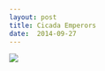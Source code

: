 ```yaml
---
layout: post
title: Cicada Emperors
date:  2014-09-27
---
```


![](https://cdn.mediacru.sh/aZGqXZesF9LP.jpg)